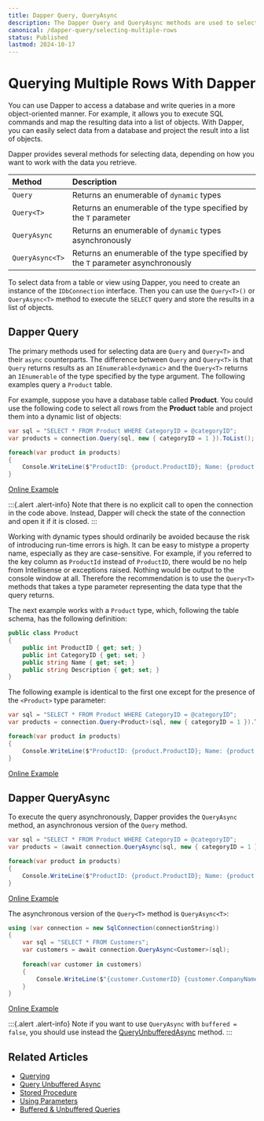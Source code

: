 ```yaml
---
title: Dapper Query, QueryAsync
description: The Dapper Query and QueryAsync methods are used to select data from your database and return a list of objects or strongly typed types.
canonical: /dapper-query/selecting-multiple-rows
status: Published
lastmod: 2024-10-17
---
```


# Querying Multiple Rows With Dapper

You can use Dapper to access a database and write queries in a more object-oriented manner. For example, it allows you to execute SQL commands and map the resulting data into a list of objects. With Dapper, you can easily select data from a database and project the result into a list of objects.

Dapper provides several methods for selecting data, depending on how you want to work with the data you retrieve. 


| Method | Description |
|:---|:---|
|`Query` |  Returns an enumerable of `dynamic` types | 
|`Query<T>` | Returns an enumerable of the type specified by the `T` parameter | 
|`QueryAsync` | Returns an enumerable of `dynamic` types asynchronously | 
|`QueryAsync<T>` | Returns an enumerable of the type specified by the `T` parameter asynchronously | 


To select data from a table or view using Dapper, you need to create an instance of the `IDbConnection` interface. Then you can use the `Query<T>()` or `QueryAsync<T>` method to execute the `SELECT` query and store the results in a list of objects.

## Dapper Query

The primary methods used for selecting data are `Query` and `Query<T>` and their `async` counterparts. The difference between `Query` and `Query<T>` is that `Query` returns results as an `IEnumerable<dynamic>` and the `Query<T>` returns an `IEnumerable` of the type specified by the type argument. The following examples query a `Product` table.

For example, suppose you have a database table called **Product**. You could use the following code to select all rows from the **Product** table and project them into a dynamic list of objects:

```csharp
var sql = "SELECT * FROM Product WHERE CategoryID = @categoryID";
var products = connection.Query(sql, new { categoryID = 1 }).ToList();

foreach(var product in products)
{
	Console.WriteLine($"ProductID: {product.ProductID}; Name: {product.Name}");
}	
```

[Online Example](https://dotnetfiddle.net/JFyNuR)

:::{.alert .alert-info}
Note that there is no explicit call to open the connection in the code above. Instead, Dapper will check the state of the connection and open it if it is closed. 
:::

Working with dynamic types should ordinarily be avoided because the risk of introducing run-time errors is high. It can be easy to mistype a property name, especially as they are case-sensitive. For example, if you referred to the key column as `ProductId` instead of `ProductID`, there would be no help from Intellisense or exceptions raised. Nothing would be output to the console window at all. Therefore the recommendation is to use the `Query<T>` methods that takes a type parameter representing the data type that the query returns. 

The next example works with a `Product` type, which, following the table schema, has the following definition:

```csharp
public class Product
{
	public int ProductID { get; set; }
	public int CategoryID { get; set; }
	public string Name { get; set; }
	public string Description { get; set; }		
}
```

The following example is identical to the first one except for the presence of the `<Product>` type parameter:

```csharp
var sql = "SELECT * FROM Product WHERE CategoryID = @categoryID";
var products = connection.Query<Product>(sql, new { categoryID = 1 }).ToList();

foreach(var product in products)
{
	Console.WriteLine($"ProductID: {product.ProductID}; Name: {product.Name}");
}
```

[Online Example](https://dotnetfiddle.net/cEAe4g)

## Dapper QueryAsync

To execute the query asynchronously, Dapper provides the `QueryAsync` method, an asynchronous version of the `Query` method.

```csharp
var sql = "SELECT * FROM Product WHERE CategoryID = @categoryID";
var products = (await connection.QueryAsync(sql, new { categoryID = 1 })).ToList();

foreach(var product in products)
{
	Console.WriteLine($"ProductID: {product.ProductID}; Name: {product.Name}");
}	
```

[Online Example](https://dotnetfiddle.net/PDrvxG)

The asynchronous version of the `Query<T>`  method is `QueryAsync<T>`:

```csharp
using (var connection = new SqlConnection(connectionString))
{
    var sql = "SELECT * FROM Customers";
    var customers = await connection.QueryAsync<Customer>(sql);
	
    foreach(var customer in customers)
    {
        Console.WriteLine($"{customer.CustomerID} {customer.CompanyName}");
    }
}
```

[Online Example](https://dotnetfiddle.net/FqAf9K)

:::{.alert .alert-info}
Note if you want to use `QueryAsync` with `buffered = false`, you should use instead the [QueryUnbufferedAsync](/dapper-query/selecting-unbuffered-async) method.
:::

## Related Articles

- [Querying](/dapper-query)
- [Query Unbuffered Async](/dapper-query/selecting-unbuffered-async)
- [Stored Procedure](/stored-procedures)
- [Using Parameters](/parameters)
- [Buffered & Unbuffered Queries](/misc/buffered-unbuffered)